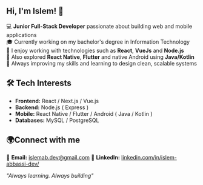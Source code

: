 ## Hi, I'm Islem! 👋

💻 **Junior Full-Stack Developer** passionate about building web and mobile applications  
🎓 Currently working on my bachelor's degree in Information Technology  
🧩 I enjoy working with technologies such as **React**, **VueJs** and **Node.js**  
📱 Also explored **React Native**, **Flutter** and native Android using **Java/Kotlin**  
🌱 Always improving my skills and learning to design clean, scalable systems  

## 🛠️ Tech Interests
- **Frontend:** React / Next.js / Vue.js
- **Backend:** Node.js ( Express )
- **Mobile:** React Native / Flutter / Android ( Java / Kotlin )
- **Databases:** MySQL / PostgreSQL

## 🌍Connect with me
📧 **Email:** [islemab.dev@gmail.com](mailto:islemab.dev@gmail.com)
🔗 **LinkedIn:** [linkedin.com/in/islem-abbassi-dev/](https://www.linkedin.com/in/islem-abbassi-dev/)

<i>"Always learning. Always building"</i>
